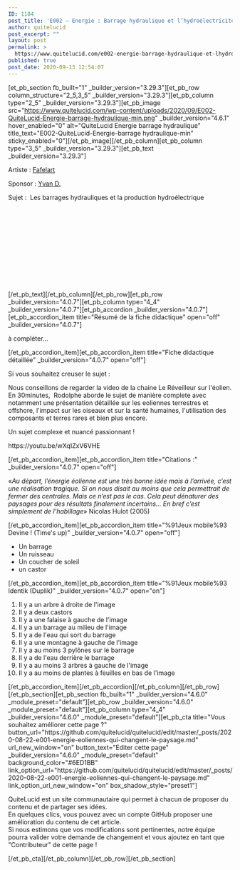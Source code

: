```yaml
---
ID: 1184
post_title: 'E002 – Energie : Barrage hydraulique et l’hydroélectricité'
author: quitelucid
post_excerpt: ""
layout: post
permalink: >
  https://www.quitelucid.com/e002-energie-barrage-hydraulique-et-lhydroelectricite/
published: true
post_date: 2020-09-13 12:54:07
---
```

[et_pb_section fb_built="1" _builder_version="3.29.3"][et_pb_row column_structure="2_5,3_5" _builder_version="3.29.3"][et_pb_column type="2_5" _builder_version="3.29.3"][et_pb_image src="https://www.quitelucid.com/wp-content/uploads/2020/09/E002-QuiteLucid-Energie-barrage-hydraulique-min.png" _builder_version="4.6.1" hover_enabled="0" alt="QuiteLucid Energie barrage hydraulique" title_text="E002-QuiteLucid-Energie-barrage hydraulique-min" sticky_enabled="0"][/et_pb_image][/et_pb_column][et_pb_column type="3_5" _builder_version="3.29.3"][et_pb_text _builder_version="3.29.3"]<p>Artiste : <a href="https://www.quitelucid.com/user/fafelart/">Fafelart</a></p>
<p>Sponsor : <a href="https://www.quitelucid.com/user/yvan+d./">Yvan D.</a></p>
<p>Sujet :  Les barrages hydrauliques et la production hydroélectrique</p>
<p>&nbsp;</p>
<p>&nbsp;</p>
<p>&nbsp;</p>
<p>&nbsp;</p>
<p>&nbsp;</p>
<p>&nbsp;</p>[/et_pb_text][/et_pb_column][/et_pb_row][et_pb_row _builder_version="4.0.7"][et_pb_column type="4_4" _builder_version="4.0.7"][et_pb_accordion _builder_version="4.0.7"][et_pb_accordion_item title="Résumé de la fiche didactique" open="off" _builder_version="4.0.7"]<p>à compléter...</p>[/et_pb_accordion_item][et_pb_accordion_item title="Fiche didactique détaillée" _builder_version="4.0.7" open="off"]<p>Si vous souhaitez creuser le sujet :</p>
<p>Nous conseillons de regarder la video de la chaine Le Réveilleur sur l'éolien. En 30minutes,  Rodolphe aborde le sujet de manière complete avec notamment une présentation détaillée sur les eoliennes terrestres et offshore, l'impact sur les oiseaux et sur la santé humaines, l'utilisation des composants et terres rares et bien plus encore.</p>
<p>Un sujet complexe et nuancé passionnant !</p>
<p>https://youtu.be/wXqIZxV6VHE</p>[/et_pb_accordion_item][et_pb_accordion_item title="Citations :" _builder_version="4.0.7" open="off"]<p>«<i>Au départ, l’énergie éolienne est une très bonne idée mais à l’arrivée, c’est une réalisation tragique. Si on nous disait au moins que cela permettrait de fermer des centrales. Mais ce n’est pas le cas. Cela peut dénaturer des paysages pour des résultats finalement incertains... En bref c’est simplement de l’habillage</i>» Nicolas Hulot (2005)</p>[/et_pb_accordion_item][et_pb_accordion_item title="%91Jeux mobile%93 Devine ! (Time's up)" _builder_version="4.0.7" open="off"]<ul>
<li>Un barrage</li>
<li>Un ruisseau</li>
<li>Un coucher de soleil</li>
<li>un castor</li>
</ul>[/et_pb_accordion_item][et_pb_accordion_item title="%91Jeux mobile%93 Identik (Duplik)" _builder_version="4.0.7" open="on"]<ol>
<li>Il y a un arbre à droite de l'image</li>
<li>Il y a deux castors </li>
<li>Il y a une falaise à gauche de l'image</li>
<li>Il y a un barrage au milieu de l'image</li>
<li>Il y a de l'eau qui sort du barrage</li>
<li>Il y a une montagne à gauche de l'image</li>
<li>Il y a au moins 3 pylônes sur le barrage</li>
<li>Il y a de l'eau derrière le barrage</li>
<li>Il y a au moins 3 arbres à gauche de l'image</li>
<li>Il y a au moins de plantes à feuilles en bas de l'image</li>
</ol>[/et_pb_accordion_item][/et_pb_accordion][/et_pb_column][/et_pb_row][/et_pb_section][et_pb_section fb_built="1" _builder_version="4.6.0" _module_preset="default"][et_pb_row _builder_version="4.6.0" _module_preset="default"][et_pb_column type="4_4" _builder_version="4.6.0" _module_preset="default"][et_pb_cta title="Vous souhaitez améliorer cette page ?" button_url="https://github.com/quitelucid/quitelucid/edit/master/_posts/2020-08-22-e001-energie-eoliennes-qui-changent-le-paysage.md" url_new_window="on" button_text="Editer cette page" _builder_version="4.6.0" _module_preset="default" background_color="#6ED1BB" link_option_url="https://github.com/quitelucid/quitelucid/edit/master/_posts/2020-08-22-e001-energie-eoliennes-qui-changent-le-paysage.md" link_option_url_new_window="on" box_shadow_style="preset1"]<p>QuiteLucid est un site communautaire qui permet à chacun de proposer du contenu et de partager ses idées.<br /> En quelques clics, vous pouvez avec un compte GitHub proposer une amélioration du contenu de cet article.<br /> Si nous estimons que vos modifications sont pertinentes, notre équipe pourra valider votre demande de changement et vous ajoutez en tant que "Contributeur" de cette page !</p>[/et_pb_cta][/et_pb_column][/et_pb_row][/et_pb_section]